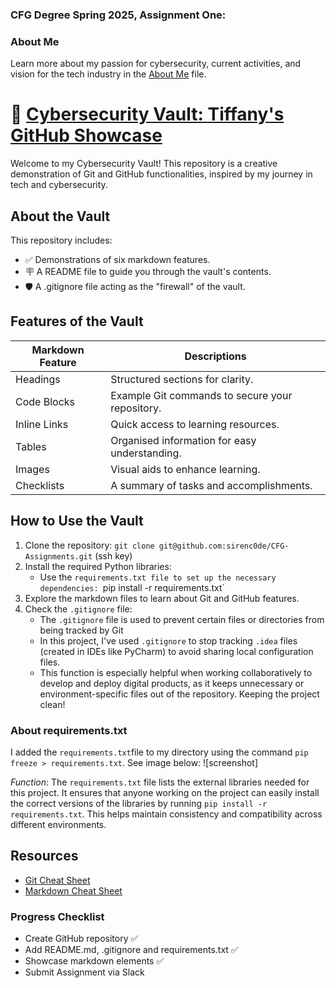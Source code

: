 ### CFG Degree Spring 2025, Assignment One:
### About Me
Learn more about my passion for cybersecurity, current activities, and vision for the tech industry in the [About Me](about-me.md) file.
# 🔐 **<ins>Cybersecurity Vault: Tiffany's GitHub Showcase**
Welcome to my Cybersecurity Vault! This repository is a creative demonstration of Git and GitHub functionalities, inspired by my journey in tech and cybersecurity.

## About the Vault
This repository includes:
* ✅ Demonstrations of six markdown features.
* 🪧 A README file to guide you through the vault's contents. 
* 🛡️ A .gitignore file acting as the "firewall" of the vault. 

## Features of the Vault

| **Markdown Feature** | **Descriptions**                                |
|----------------------|-------------------------------------------------|
| Headings             | Structured sections for clarity.                |
| Code Blocks          | Example Git commands to secure your repository. |
| Inline Links         | Quick access to learning resources.             |
| Tables               | Organised information for easy understanding.   |
| Images               | Visual aids to enhance learning.                |
| Checklists           | A summary of tasks and accomplishments.         |

## How to Use the Vault
1. Clone the repository:
`git clone git@github.com:sirenc0de/CFG-Assignments.git` (ssh key)
2. Install the required Python libraries:
   * Use the `requirements.txt file to set up the necessary dependencies: `pip install -r requirements.txt`
3. Explore the markdown files to learn about Git and GitHub features.
4. Check the `.gitignore` file:
   * The `.gitignore` file is used to prevent certain files or directories from being tracked by Git
   * In this project, I've used `.gitignore` to stop tracking `.idea` files (created in IDEs like PyCharm) to avoid sharing local configuration files.
   * This function is especially helpful when working collaboratively to develop and deploy digital products, as it keeps unnecessary or environment-specific files out of the repository. Keeping the project clean!

### About requirements.txt
I added the `requirements.txt`file to my directory using the command `pip freeze > requirements.txt`. See image below:
![screenshot]

*Function*: The `requirements.txt` file lists the external libraries needed for this project. It ensures that anyone working on the project can easily install the correct versions of the libraries by running `pip install -r requirements.txt`. This helps maintain consistency and compatibility across different environments.

## Resources
* [Git Cheat Sheet](https://education.github.com/git-cheat-sheet-education.pdf)
* [Markdown Cheat Sheet](https://github.com/adam-p/markdown-here/wiki/Markdown-Cheatsheet)

### Progress Checklist
* Create GitHub repository ✅
* Add README.md, .gitignore and requirements.txt ✅
* Showcase markdown elements ✅
* Submit Assignment via Slack





